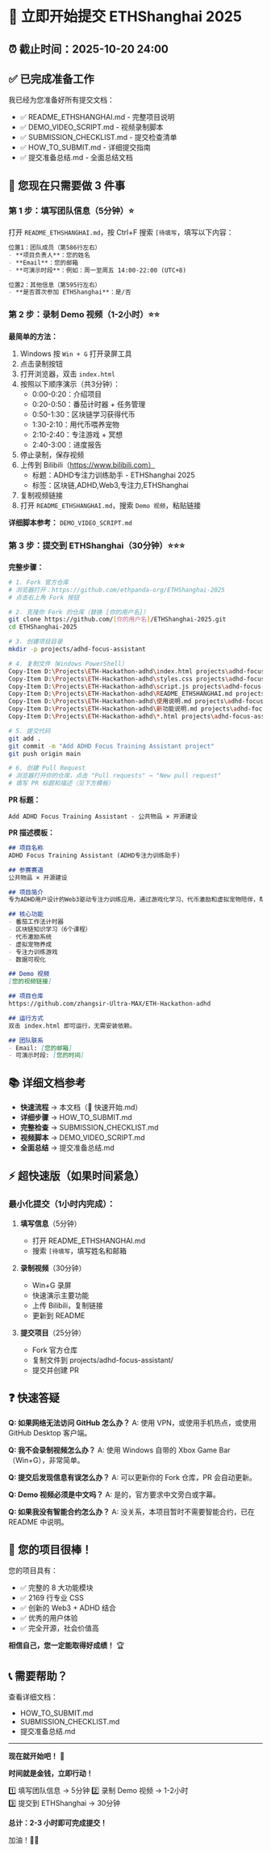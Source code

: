 # 🚀 立即开始提交 ETHShanghai 2025

## ⏰ 截止时间：2025-10-20 24:00

## ✅ 已完成准备工作

我已经为您准备好所有提交文档：
- ✅ README_ETHSHANGHAI.md - 完整项目说明
- ✅ DEMO_VIDEO_SCRIPT.md - 视频录制脚本
- ✅ SUBMISSION_CHECKLIST.md - 提交检查清单
- ✅ HOW_TO_SUBMIT.md - 详细提交指南
- ✅ 提交准备总结.md - 全面总结文档

## 🎯 您现在只需要做 3 件事

### 第 1 步：填写团队信息（5分钟）⭐

打开 `README_ETHSHANGHAI.md`，按 Ctrl+F 搜索 `[待填写`，填写以下内容：

```markdown
位置1：团队成员（第586行左右）
- **项目负责人**：您的姓名
- **Email**：您的邮箱
- **可演示时段**：例如：周一至周五 14:00-22:00 (UTC+8)

位置2：其他信息（第595行左右）
- **是否首次参加 ETHShanghai**：是/否
```

### 第 2 步：录制 Demo 视频（1-2小时）⭐⭐

**最简单的方法：**
1. Windows 按 `Win + G` 打开录屏工具
2. 点击录制按钮
3. 打开浏览器，双击 `index.html`
4. 按照以下顺序演示（共3分钟）：
   - 0:00-0:20：介绍项目
   - 0:20-0:50：番茄计时器 + 任务管理
   - 0:50-1:30：区块链学习获得代币
   - 1:30-2:10：用代币喂养宠物
   - 2:10-2:40：专注游戏 + 冥想
   - 2:40-3:00：进度报告
5. 停止录制，保存视频
6. 上传到 Bilibili（https://www.bilibili.com）
   - 标题：ADHD专注力训练助手 - ETHShanghai 2025
   - 标签：区块链,ADHD,Web3,专注力,ETHShanghai
7. 复制视频链接
8. 打开 `README_ETHSHANGHAI.md`，搜索 `Demo 视频`，粘贴链接

**详细脚本参考：** `DEMO_VIDEO_SCRIPT.md`

### 第 3 步：提交到 ETHShanghai（30分钟）⭐⭐⭐

**完整步骤：**

```bash
# 1. Fork 官方仓库
# 浏览器打开：https://github.com/ethpanda-org/ETHShanghai-2025
# 点击右上角 Fork 按钮

# 2. 克隆你 Fork 的仓库（替换 [你的用户名]）
git clone https://github.com/[你的用户名]/ETHShanghai-2025.git
cd ETHShanghai-2025

# 3. 创建项目目录
mkdir -p projects/adhd-focus-assistant

# 4. 复制文件（Windows PowerShell）
Copy-Item D:\Projects\ETH-Hackathon-adhd\index.html projects\adhd-focus-assistant\
Copy-Item D:\Projects\ETH-Hackathon-adhd\styles.css projects\adhd-focus-assistant\
Copy-Item D:\Projects\ETH-Hackathon-adhd\script.js projects\adhd-focus-assistant\
Copy-Item D:\Projects\ETH-Hackathon-adhd\README_ETHSHANGHAI.md projects\adhd-focus-assistant\README.md
Copy-Item D:\Projects\ETH-Hackathon-adhd\使用说明.md projects\adhd-focus-assistant\
Copy-Item D:\Projects\ETH-Hackathon-adhd\新功能说明.md projects\adhd-focus-assistant\
Copy-Item D:\Projects\ETH-Hackathon-adhd\*.html projects\adhd-focus-assistant\

# 5. 提交代码
git add .
git commit -m "Add ADHD Focus Training Assistant project"
git push origin main

# 6. 创建 Pull Request
# 浏览器打开你的仓库，点击 "Pull requests" → "New pull request"
# 填写 PR 标题和描述（见下方模板）
```

**PR 标题：**
```
Add ADHD Focus Training Assistant - 公共物品 × 开源建设
```

**PR 描述模板：**
```markdown
## 项目名称
ADHD Focus Training Assistant (ADHD专注力训练助手)

## 参赛赛道
公共物品 × 开源建设

## 项目简介
专为ADHD用户设计的Web3驱动专注力训练应用，通过游戏化学习、代币激励和虚拟宠物陪伴，帮助用户提升专注力并学习区块链知识。

## 核心功能
- 番茄工作法计时器
- 区块链知识学习（6个课程）
- 代币激励系统
- 虚拟宠物养成
- 专注力训练游戏
- 数据可视化

## Demo 视频
[您的视频链接]

## 项目仓库
https://github.com/zhangsir-Ultra-MAX/ETH-Hackathon-adhd

## 运行方式
双击 index.html 即可运行，无需安装依赖。

## 团队联系
- Email: [您的邮箱]
- 可演示时段: [您的时间]
```

## 📚 详细文档参考

- **快速流程** → 本文档（🚀 快速开始.md）
- **详细步骤** → HOW_TO_SUBMIT.md
- **完整检查** → SUBMISSION_CHECKLIST.md
- **视频脚本** → DEMO_VIDEO_SCRIPT.md
- **全面总结** → 提交准备总结.md

## ⚡ 超快速版（如果时间紧急）

### 最小化提交（1小时内完成）：

1. **填写信息**（5分钟）
   - 打开 README_ETHSHANGHAI.md
   - 搜索 `[待填写`，填写姓名和邮箱

2. **录制视频**（30分钟）
   - Win+G 录屏
   - 快速演示主要功能
   - 上传 Bilibili，复制链接
   - 更新到 README

3. **提交项目**（25分钟）
   - Fork 官方仓库
   - 复制文件到 projects/adhd-focus-assistant/
   - 提交并创建 PR

## ❓ 快速答疑

**Q: 如果网络无法访问 GitHub 怎么办？**
A: 使用 VPN，或使用手机热点，或使用 GitHub Desktop 客户端。

**Q: 我不会录制视频怎么办？**
A: 使用 Windows 自带的 Xbox Game Bar（Win+G），非常简单。

**Q: 提交后发现信息有误怎么办？**
A: 可以更新你的 Fork 仓库，PR 会自动更新。

**Q: Demo 视频必须是中文吗？**
A: 是的，官方要求中文旁白或字幕。

**Q: 如果我没有智能合约怎么办？**
A: 没关系，本项目暂时不需要智能合约，已在 README 中说明。

## 💪 您的项目很棒！

您的项目具有：
- ✅ 完整的 8 大功能模块
- ✅ 2169 行专业 CSS
- ✅ 创新的 Web3 + ADHD 结合
- ✅ 优秀的用户体验
- ✅ 完全开源，社会价值高

**相信自己，您一定能取得好成绩！** 🏆

## 📞 需要帮助？

查看详细文档：
- HOW_TO_SUBMIT.md
- SUBMISSION_CHECKLIST.md
- 提交准备总结.md

---

**现在就开始吧！** 🚀

**时间就是金钱，立即行动！**

1️⃣ 填写团队信息 → 5分钟
2️⃣ 录制 Demo 视频 → 1-2小时  
3️⃣ 提交到 ETHShanghai → 30分钟

**总计：2-3 小时即可完成提交！**

加油！💪🎉

